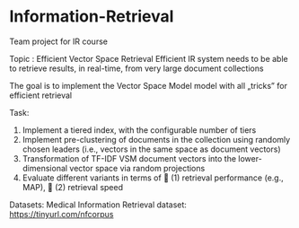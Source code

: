 # Information-Retrieval
Team project for IR course

Topic : Efficient Vector Space Retrieval
Efficient IR system needs to be able to retrieve results, in real-time, from very large document collections

The goal is to implement the Vector Space Model model with all „tricks” for efficient retrieval

Task:
1. Implement a tiered index, with the configurable number of tiers
2. Implement pre-clustering of documents in the collection using randomly chosen leaders (i.e., vectors in the same space as document vectors)
3. Transformation of TF-IDF VSM document vectors into the lower-dimensional vector space via random projections
4. Evaluate different variants in terms of  (1) retrieval performance (e.g., MAP),  (2) retrieval speed

Datasets: Medical Information Retrieval dataset: https://tinyurl.com/nfcorpus

